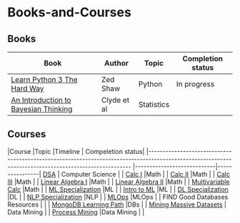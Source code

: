 # Books-and-Courses

## Books



|Book       |Author          |Topic | Completion status|
|-----------|----------------|------|-------|
[Learn Python 3 The Hard Way](https://github.com/ev1lm0rty/Learn_Python3/blob/master/learn-python-3-hard-way.pdf) | Zed Shaw| Python | In progress
[An Introduction to Bayesian Thinking](https://statswithr.github.io/book/) | Clyde et al | Statistics| 


## Courses


|Course                                                                                                                                                                         |Topic                         |Timeline      | Compeletion status|
|------------------------------------------------------------------------------------------------------------------------------------------------------ |----------------------------|----------------|
[DSA](https://www.udacity.com/course/data-structures-and-algorithms-in-python--ud513)                                         | Computer Science    | 		|
[Calc I](https://www.edx.org/course/calculus-1a-differentiation)                                                                                   |Math                          |			|
[Calc II](https://www.edx.org/course/calculus-1b-integration)                                                                                       |Math               	       |			|
[Calc III](https://www.edx.org/course/calculus-1c-coordinate-systems-infinite-series)                                                 |Math                          |			|
[Linear Algebra I](https://www.youtube.com/playlist?list=PLZHQObOWTQDPD3MizzM2xVFitgF8hE_ab)                 |Math                          |			|
[Linear Algebra II](https://www.edx.org/course/calculus-1c-coordinate-systems-infinite-series)                                  |Math                           |			|
[Multivariable Calc](https://ocw.mit.edu/courses/18-02sc-multivariable-calculus-fall-2010/)                                        |Math                           |			|
[ML Specialization](https://www.coursera.org/specializations/machine-learning-introduction)                                     |ML           		        |		|
[Intro to ML](https://www.udacity.com/course/intro-to-machine-learning--ud120)                                                         |ML                              |		|
[DL Specialization](https://www.coursera.org/specializations/deep-learning)                                                               |DL                              |			|
[NLP Specialization](https://www.coursera.org/specializations/natural-language-processing)                                     |NLP                            |		|
[MLOps](https://www.coursera.org/specializations/natural-language-processing)                                                       |MLOps                        |		|
FIND Good Databases Resources                                                                                                                               |                                    |		|
[MongoDB Learning Path](https://university.mongodb.com/learning_paths/developer)                                               |DBs                             |		|
[Mining Massive Datasets](https://www.edx.org/course/mining-massive-datasets)                                                     | Data Mining                |			|
[Process Mining](https://www.coursera.org/learn/process-mining#syllabus)             						     |Data Mining                 |		|
